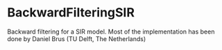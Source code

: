 # BackwardFilteringSIR
Backward filtering for a SIR model. 
Most of the implementation has been done by Daniel Brus (TU Delft, The Netherlands)
